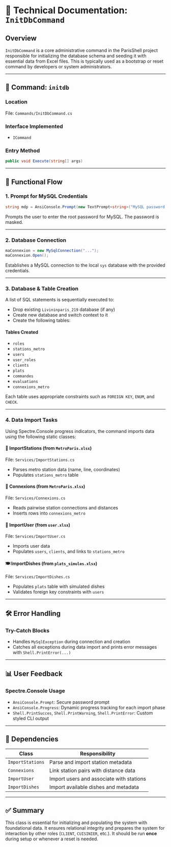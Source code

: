 
# 📘 Technical Documentation: `InitDbCommand`

## Overview
`InitDbCommand` is a core administrative command in the ParisShell project responsible for initializing the database schema and seeding it with essential data from Excel files. This is typically used as a bootstrap or reset command by developers or system administrators.

---

## 🚀 Command: `initdb`

### Location
File: `Commands/InitDbCommand.cs`

### Interface Implemented
- `ICommand`

### Entry Method
```csharp
public void Execute(string[] args)
```

---

## 🔧 Functional Flow

### 1. Prompt for MySQL Credentials
```csharp
string mdp = AnsiConsole.Prompt(new TextPrompt<string>("MySQL password..."));
```
Prompts the user to enter the root password for MySQL. The password is masked.

---

### 2. Database Connection
```csharp
maConnexion = new MySqlConnection("..."); 
maConnexion.Open();
```
Establishes a MySQL connection to the local `sys` database with the provided credentials.

---

### 3. Database & Table Creation
A list of SQL statements is sequentially executed to:
- Drop existing `Livininparis_219` database (if any)
- Create new database and switch context to it
- Create the following tables:

#### Tables Created
- `roles`
- `stations_metro`
- `users`
- `user_roles`
- `clients`
- `plats`
- `commandes`
- `evaluations`
- `connexions_metro`

Each table uses appropriate constraints such as `FOREIGN KEY`, `ENUM`, and `CHECK`.

---

### 4. Data Import Tasks

Using Spectre.Console progress indicators, the command imports data using the following static classes:

#### 📄 ImportStations (from `MetroParis.xlsx`)
File: `Services/ImportStations.cs`
- Parses metro station data (name, line, coordinates)
- Populates `stations_metro` table

#### 🔗 Connexions (from `MetroParis.xlsx`)
File: `Services/Connexions.cs`
- Reads pairwise station connections and distances
- Inserts rows into `connexions_metro`

#### 👥 ImportUser (from `user.xlsx`)
File: `Services/ImportUser.cs`
- Imports user data
- Populates `users`, `clients`, and links to `stations_metro`

#### 🍽️ ImportDishes (from `plats_simules.xlsx`)
File: `Services/ImportDishes.cs`
- Populates `plats` table with simulated dishes
- Validates foreign key constraints with `users`

---

## 🛠️ Error Handling

### Try-Catch Blocks
- Handles `MySqlException` during connection and creation
- Catches all exceptions during data import and prints error messages with `Shell.PrintError(...)`

---

## 📊 User Feedback

### Spectre.Console Usage
- `AnsiConsole.Prompt`: Secure password prompt
- `AnsiConsole.Progress`: Dynamic progress tracking for each import phase
- `Shell.PrintSucces`, `Shell.PrintWarning`, `Shell.PrintError`: Custom styled CLI output

---

## 🔗 Dependencies

| Class           | Responsibility                        |
|----------------|----------------------------------------|
| `ImportStations` | Parse and import station metadata     |
| `Connexions`     | Link station pairs with distance data |
| `ImportUser`     | Import users and associate with stations |
| `ImportDishes`   | Import available dishes and metadata  |

---

## ✅ Summary

This class is essential for initializing and populating the system with foundational data. It ensures relational integrity and prepares the system for interaction by other roles (`CLIENT`, `CUISINIER`, etc.). It should be run **once** during setup or whenever a reset is needed.

